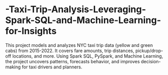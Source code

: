 # -Taxi-Trip-Analysis-Leveraging-Spark-SQL-and-Machine-Learning-for-Insights
This project models and analyzes NYC taxi trip data (yellow and green cabs) from 2015-2022. It covers fare amounts, trip distances, pickup/drop-off locations, and more. Using Spark SQL, PySpark, and Machine Learning, the project uncovers patterns, forecasts behavior, and improves decision-making for taxi drivers and planners.
